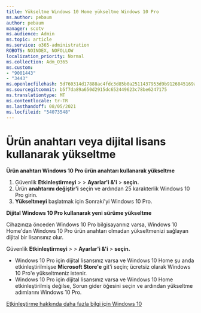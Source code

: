 ```yaml
---
title: Yükseltme Windows 10 Home yükseltme Windows 10 Pro
ms.author: pebaum
author: pebaum
manager: scotv
ms.audience: Admin
ms.topic: article
ms.service: o365-administration
ROBOTS: NOINDEX, NOFOLLOW
localization_priority: Normal
ms.collection: Adm_O365
ms.custom:
- "9001443"
- "3443"
ms.openlocfilehash: 5d760314d17888ac4fdc3d85b0a2511437953d9b9126845169acd3fe486e55b6
ms.sourcegitcommit: b5f7da89a650d2915dc652449623c78be6247175
ms.translationtype: MT
ms.contentlocale: tr-TR
ms.lasthandoff: 08/05/2021
ms.locfileid: "54073548"
---
```

# <a name="upgrade-using-either-a-product-key-or-a-digital-license"></a>Ürün anahtarı veya dijital lisans kullanarak yükseltme

**Ürün anahtarı Windows 10 Pro ürün anahtarı kullanarak yükseltme**

1. Güvenlik **Etkinleştirmeyi**  >    >  **Ayarlar'i &'i**  >  **seçin.**
2. Ürün **anahtarını değiştir'i** seçin ve ardından 25 karakterlik Windows 10 Pro girin.
3. **Yükseltmeyi** başlatmak için Sonraki'yi Windows 10 Pro.

**Dijital Windows 10 Pro kullanarak yeni sürüme yükseltme**

Cihazınıza önceden Windows 10 Pro bilgisayarınız varsa, Windows 10 Home'dan Windows 10 Pro ürün anahtarı olmadan yükseltmenizi sağlayan dijital bir lisansınız olur.

Güvenlik **Etkinleştirmeyi**  >    >  **Ayarlar'i &'i**  >  **seçin.**

- Windows 10 Pro için dijital lisansınız varsa ve Windows 10 Home şu anda etkinleştirilmişse **Microsoft Store'e** git'i seçin; ücretsiz olarak Windows 10 Pro'e yükseltmeniz istenir.
- Windows 10 Pro için dijital lisansınız varsa ve Windows 10 Home etkinleştirilmiş değilse, Sorun gider öğesini seçin ve ardından yükseltme adımlarını Windows 10 Pro.

[Etkinleştirme hakkında daha fazla bilgi için Windows 10](https://support.microsoft.com/help/12440)